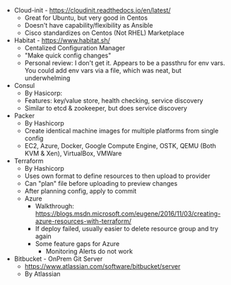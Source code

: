 * Cloud-init - https://cloudinit.readthedocs.io/en/latest/
    * Great for Ubuntu, but very good in Centos
    * Doesn't have capability/flexibility as Ansible
	* Cisco standardizes on Centos (Not RHEL) Marketplace
* Habitat - https://www.habitat.sh/
    * Centalized Configuration Manager 
    * "Make quick config changes"
    * Personal review:  I don't get it.  Appears to be a passthru for env vars.  You could add env vars via a file, which was neat, but underwhelming
* Consul 
    * By Hasicorp:
    * Features: key/value store, health checking, service discovery
    * Similar to etcd & zookeeper, but does service discovery
* Packer
    * By Hashicorp
    * Create identical machine images for multiple platforms from single config
    * EC2, Azure, Docker, Google Compute Engine, OSTK, QEMU (Both KVM & Xen), VirtualBox, VMWare
* Terraform
    * By Hashicorp
    * Uses own format to define resources to then upload to provider
    * Can "plan" file before uploading to preview changes
    * After planning config, apply to commit
    * Azure
        * Walkthrough: https://blogs.msdn.microsoft.com/eugene/2016/11/03/creating-azure-resources-with-terraform/
        * If deploy failed, usually easier to delete resource group and try again
        * Some feature gaps for Azure
            * Monitoring Alerts do not work
* Bitbucket - OnPrem Git Server
    * https://www.atlassian.com/software/bitbucket/server
    * By Atlassian
